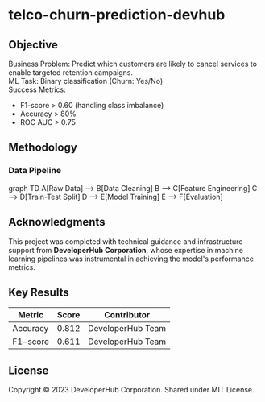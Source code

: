# telco-churn-prediction-devhub  
  
## Objective
Business Problem: Predict which customers are likely to cancel services to enable targeted retention campaigns.  
ML Task: Binary classification (Churn: Yes/No)  
Success Metrics:
- F1-score > 0.60 (handling class imbalance)
- Accuracy > 80%
- ROC AUC > 0.75

## Methodology
### Data Pipeline
graph TD
    A[Raw Data] --> B[Data Cleaning]
    B --> C[Feature Engineering]
    C --> D[Train-Test Split]
    D --> E[Model Training]
    E --> F[Evaluation]

## Acknowledgments
This project was completed with technical guidance and infrastructure support from **DeveloperHub Corporation**, whose expertise in machine learning pipelines was instrumental in achieving the model's performance metrics.

## Key Results
| Metric        | Score  | Contributor        |
|---------------|--------|--------------------|
| Accuracy      | 0.812  | DeveloperHub Team  |
| F1-score      | 0.611  | DeveloperHub Team  | 

## License
Copyright © 2023 DeveloperHub Corporation. Shared under MIT License.
